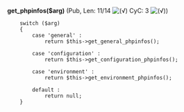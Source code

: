 **get_phpinfos($arg)** (Pub, Len: 11/14 ![(&radic;)](https://raw.github.com/TheB3Rt0z/schrimp/master/.inc/img/icon_16x16_green_ok.png "") CyC: 3 ![(&radic;)](https://raw.github.com/TheB3Rt0z/schrimp/master/.inc/img/icon_16x16_green_ok.png ""))  
  
        switch ($arg)
        {
            case 'general' :
                return $this->get_general_phpinfos();

            case 'configuration' :
                return $this->get_configuration_phpinfos();

            case 'environment' :
                return $this->get_environment_phpinfos();

            default :
                return null;
        }
